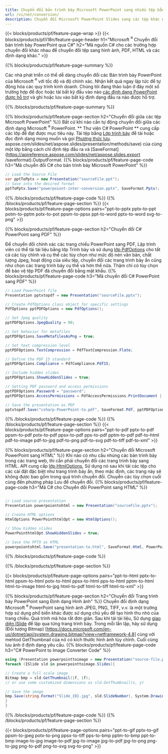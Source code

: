 ```yaml
---
title: Chuyển đổi bản trình bày Microsoft PowerPoint sang nhiều tệp bằng C#
url: /vi/net/conversion/
description: Chuyển đổi Microsoft PowerPoint Slides sang các tệp khác nhau bao gồm các định dạng PDF, HTML và hình ảnh trên .NET Framework, .NET Core, Windows Azure, Mono hoặc Xamarin Platforms.
---
```


{{< blocks/products/pf/feature-page-wrap >}}
{{< blocks/products/pf/i18n/feature-page-header h1="Microsoft <sup> ® </sup> Chuyển đổi bản trình bày PowerPoint qua C#" h2="Mã nguồn C# cho các trường hợp chuyển đổi khác nhau để chuyển đổi tệp sang hình ảnh, PDF, HTML và các định dạng khác." >}}

{{% blocks/products/pf/feature-page-summary %}}

Các nhà phát triển có thể dễ dàng chuyển đổi các Bản trình bày PowerPoint của Microsoft <sup> ® </sup> với tốc độ và độ chính xác. Nhận kết quả ngay lập tức để tự động hóa các quy trình kinh doanh. Chúng tôi đang thảo luận ở đây một số trường hợp để đọc hoặc tải bất kỳ đầu vào nào [các định dạng PowerPoint được hỗ trợ](https://docs.aspose.com/slides/net/supported-file-formats/) và ghi hoặc lưu vào bất kỳ định dạng đầu ra nào được hỗ trợ. 

{{% /blocks/products/pf/feature-page-summary  %}}

{{% blocks/products/pf/feature-page-section  h2="Chuyển đổi giữa các tệp Microsoft PowerPoint" %}}
Bất cứ khi nào cần tự động chuyển đổi giữa các định dạng Microsoft <sup> ® </sup> PowerPoint. ** Thư viện C# PowerPoint ** cung cấp các lớp để đạt được mục tiêu này. Tải tệp bằng [Lớp trình bày](https://apireference.aspose.com/net/slides/aspose.slides/presentation) để tải hoặc đọc định dạng mong muốn và gọi [Phương thức lưu](https://apireference). aspose.com/slides/net/aspose.slides/presentation/methods/save) của cùng một lớp bằng cách chỉ định tệp đầu ra và [SaveFormat](https://apireference.aspose.com/slides/net/aspose.slides.export /saveformat).OutputFormat. 
{{% blocks/products/pf/feature-page-code h3="Mã chuyển đổi C# cho bản trình bày Microsoft PowerPoint" %}}

```cs
// Load the Source File
var pptToPptx = new Presentation("sourceFile.ppt");
// Save into the desired format
pptToPptx.Save("powerpoiont-inter-conversion.pptx", SaveFormat.Pptx);   
```
{{% /blocks/products/pf/feature-page-code  %}}
{{% /blocks/products/pf/feature-page-section %}}
{{< blocks/products/pf/feature-page-options pairs="ppt-to-pptx pptx-to-ppt potm-to-pptm potx-to-pot ppsm-to-ppsx ppt-to-word pptx-to-word svg-to-png" >}}


{{% blocks/products/pf/feature-page-section  h2="Chuyển đổi C# PowerPoint sang PDF" %}}

Để chuyển đổi chính xác các trang chiếu PowerPoint sang PDF, Lập trình viên có thể tải tài liệu bằng lớp Trình bày và sử dụng [lớp PdfOptions](https://apireference.aspose.com/slides/net/aspose.slides.export/pdfoptions) cho tất cả các tùy chỉnh và cụ thể các tùy chọn như mức độ nén văn bản, chất lượng Jpeg, hoạt động của siêu tệp, chuyển đổi các trang trình bày ẩn cũng như chọn các trang trình bày cụ thể và hơn thế nữa. Thậm chí có tùy chọn để bảo vệ tệp PDF đã chuyển đổi bằng mật khẩu.
{{% blocks/products/pf/feature-page-code h3="Mã chuyển đổi C# PowerPoint sang PDF" %}}

```cs
// Load PowerPoint file
Presentation pptxtopdf = new Presentation("sourceFile.pptx");

// Create PdfOptions class object for specific settings
PdfOptions pptPDFOptions = new PdfOptions();

// Set Jpeg quality
pptPDFOptions.JpegQuality = 90;

// Set behavior for metafiles
pptPDFOptions.SaveMetafilesAsPng = true;

// Set text compression level
pptPDFOptions.TextCompression = PdfTextCompression.Flate;

// Define the PDF 15 standard
pptPDFOptions.Compliance = PdfCompliance.Pdf15;

// Include hidden slides
pptPDFOptions.ShowHiddenSlides = true;

// Setting PDF password and access permissions
pptPDFOptions.Password = "password";
pptPDFOptions.AccessPermissions = PdfAccessPermissions.PrintDocument | PdfAccessPermissions.HighQualityPrint;

// Save the presentation as PDF
pptxtopdf.Save("csharp-PowerPoint-to.pdf", SaveFormat.Pdf, pptPDFOptions);

```
{{% /blocks/products/pf/feature-page-code  %}}
{{% /blocks/products/pf/feature-page-section %}}
{{< blocks/products/pf/feature-page-options pairs="ppt-to-pdf pptx-to-pdf ppsm-to-pdf potx-to-pdf ppsx-to-pdf pps-to-pdf pptm-to-pdf pdf-to-html pdf-to-image pdf-to-jpg pdf-to-png pdf-to-svg pdf-to-tiff pdf-to-xml" >}}


{{% blocks/products/pf/feature-page-section  h2="Chuyển đổi Microsoft PowerPoint sang HTML" %}}
Khi nào có nhu cầu nhúng các bản trình bày trong các trang web, thì cần phải chuyển đổi các trang trình bày sang HTML. API cung cấp [lớp HtmlOptions](https://apireference.aspose.com/slides/net/aspose.slides.export/htmloptions), Sử dụng nó sau khi tải các tệp cho các cài đặt đặc biệt như trang trình bày ẩn, theo mặc định, các trang này sẽ không được bao gồm trong quá trình chuyển đổi. Chuyển các tùy chọn cuối cùng đến phương pháp Lưu để chuyển đổi.
{{% blocks/products/pf/feature-page-code h3="Mã C# cho Chuyển đổi PowerPoint sang HTML" %}}

```cs

// Load source presentation 
Presentation powerpoiontohtml = new Presentation("sourceFile.pptx");

// Create HTML options
HtmlOptions PowerPointhtmlOpt = new HtmlOptions();

// Show hidden slides
PowerPointhtmlOpt.ShowHiddenSlides = true;

// Save the PPTX as HTML
powerpoiontohtml.Save("presentation-to.html", SaveFormat.Html, PowerPointhtmlOpt); 

```
{{% /blocks/products/pf/feature-page-code %}}

{{% /blocks/products/pf/feature-page-section %}}

{{< blocks/products/pf/feature-page-options pairs="ppt-to-html pptx-to-html ppsm-to-html potx-to-html ppsx-to-html pps-to-html pptm-to-html html-to-image html-to-jpg html-to-pdf html-to-tiff html-to-xml" >}}

{{% blocks/products/pf/feature-page-section  h2="Chuyển đổi Trang trình bày PowerPoint sang Định dạng Hình ảnh" %}}
Chuyển đổi định dạng Microsoft <sup> ® </sup> PowerPoint sang hình ảnh JPEG, PNG, TIFF, v.v. là một trường hợp sử dụng phổ biến khác được sử dụng chủ yếu để tạo hình thu nhỏ của trang chiếu. Quá trình mã hóa rất đơn giản. Sau khi tải tài liệu, Sử dụng [giao diện ISlide](https://apireference.aspose.com/net/slides/aspose.slides/islide) để lặp qua từng trang trình bày. Trong mỗi lần lặp, hãy sử dụng (Đối tượng Bitmap) [https://docs.microsoft.com/en-us/dotnet/api/system.drawing.bitmap?view=netframework-4.8] cùng với mehtod GetThumbnail của nó có kích thước hình ảnh tùy chỉnh. Cuối cùng lưu ảnh ở định dạng yêu cầu.
{{% blocks/products/pf/feature-page-code h3="C# PowerPoint to Image Converter Code" %}}
```cs
using (Presentation powerpointtoimage = new Presentation("source-file.ppt")){
foreach (ISlide sld in powerpointtoimage.Slides){

// Create a full scale image
Bitmap bmp = sld.GetThumbnail(1f, 1f);
// or use some customized dimensions as sld.GetThumbnail(x, y)

// Save the image
bmp.Save(string.Format("Slide_{0}.jpg", sld.SlideNumber), System.Drawing.Imaging.ImageFormat.Jpeg);
}
}
```
{{% /blocks/products/pf/feature-page-code %}}
{{% /blocks/products/pf/feature-page-section %}}

{{< blocks/products/pf/feature-page-options pairs="ppt-to-gif pptx-to-gif ppsm-to-jpeg potx-to-png ppsx-to-tiff pps-to-bmp pptm-to-bmp ppt-to-bmp image-to-jpg image-to-pdf jpg-to-image jpg-to-pdf jpg-to-png png-to-jpg png-to-pdf png-to-svg svg-to-png" >}}